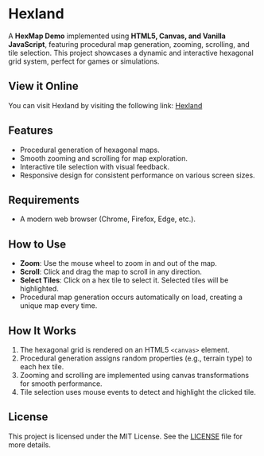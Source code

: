 # Hexland

A **HexMap Demo** implemented using **HTML5, Canvas, and Vanilla JavaScript**, featuring procedural map generation, zooming, scrolling, and tile selection. This project showcases a dynamic and interactive hexagonal grid system, perfect for games or simulations.

## View it Online
You can visit Hexland by visiting the following link:
[Hexland](https://www.andyswebgames.com/games/hexland/)

## Features
- Procedural generation of hexagonal maps.
- Smooth zooming and scrolling for map exploration.
- Interactive tile selection with visual feedback.
- Responsive design for consistent performance on various screen sizes.

## Requirements
- A modern web browser (Chrome, Firefox, Edge, etc.).

## How to Use
- **Zoom**: Use the mouse wheel to zoom in and out of the map.
- **Scroll**: Click and drag the map to scroll in any direction.
- **Select Tiles**: Click on a hex tile to select it. Selected tiles will be highlighted.
- Procedural map generation occurs automatically on load, creating a unique map every time.

## How It Works
1. The hexagonal grid is rendered on an HTML5 `<canvas>` element.
2. Procedural generation assigns random properties (e.g., terrain type) to each hex tile.
3. Zooming and scrolling are implemented using canvas transformations for smooth performance.
4. Tile selection uses mouse events to detect and highlight the clicked tile.

## License
This project is licensed under the MIT License. See the [LICENSE](LICENSE) file for more details.
